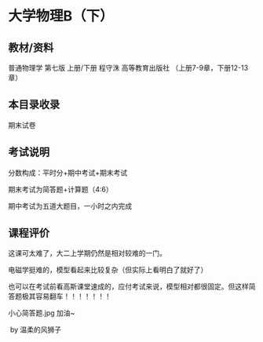 # 大学物理B（下）

## 教材/资料

普通物理学 第七版 上册/下册 程守洙 高等教育出版社 （上册7-9章，下册12-13章）



## 本目录收录

期末试卷



## 考试说明

分数构成：平时分+期中考试+期末考试

期末考试为简答题+计算题（4:6）

期中考试为五道大题目，一小时之内完成



## 课程评价

这课可太难了，大二上学期仍然是相对较难的一门。

电磁学挺难的，模型看起来比较复杂（但实际上看明白了就好了）

也可以在考试前看高斯课堂速成的，应付考试来说，模型相对都很固定。但这样简答题极其容易翻车！！！！！！！

小心简答题.jpg 加油~

​																																													by 温柔的风狮子

